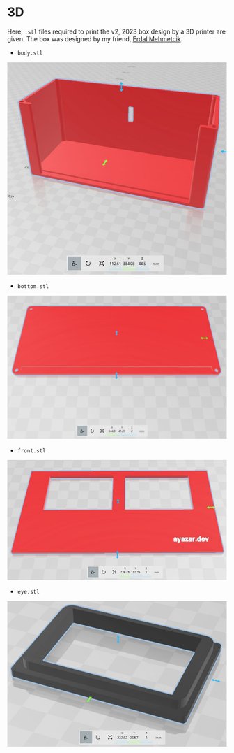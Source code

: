 # 3D

Here, `.stl` files required to print the v2, 2023 box design by a 3D printer are given. The box was designed by my friend, [Erdal Mehmetcik](https://www.linkedin.com/in/erdal-mehmetcik-7470363a/).

- `body.stl`

![body](body.jpg)

- `bottom.stl`

![bottom](bottom.jpg)

- `front.stl`

![front](front.jpg)

- `eye.stl`

![eye](eye.jpg)